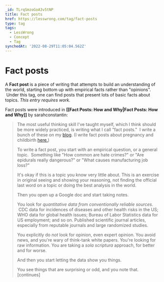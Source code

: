 ```yaml
---
_id: TLrqSmzoGoA3v5tNP
title: Fact posts
href: https://lesswrong.com/tag/fact-posts
type: tag
tags:
  - LessWrong
  - Concept
  - Tag
synchedAt: '2022-08-29T11:05:04.562Z'
---
```

# Fact posts

A **Fact post** is a piece of writing that attempts to build an understanding of the world, starting bottom up with empirical facts rather than "opinions".  Under this tag, one can find posts that present lots of basic facts about topics. *This entry requires work.*

Fact posts were introduced in **[[Fact Posts: How and Why|Fact Posts: How and Why]]** by sarahconstantin:

> The most useful thinking skill I've taught myself, which I think should be more widely practiced, is writing what I call "fact posts."  I write a bunch of these on my [blog](https://srconstantin.wordpress.com/). (I write fact posts about pregnancy and childbirth [here.](https://parentingwithevidence.wordpress.com/))
> 
> To write a fact post, you start with an empirical question, or a general topic.  Something like "How common are hate crimes?" or "Are epidurals really dangerous?" or "What causes manufacturing job loss?"  
> 
> It's okay if this is a topic you know very little about. This is an exercise in original seeing and showing your reasoning, not finding the official last word on a topic or doing the best analysis in the world.
> 
> Then you open up a Google doc and start taking notes.
> 
> You look for *quantitative data from conventionally reliable sources*.  CDC data for incidences of diseases and other health risks in the US; WHO data for global health issues; Bureau of Labor Statistics data for US employment; and so on. Published scientific journal articles, especially from reputable journals and large randomized studies.
> 
> You explicitly do *not* look for opinion, even expert opinion. You avoid news, and you're wary of think-tank white papers. You're looking for raw information. You are taking a *sola scriptura* approach, for better and for worse.
> 
> And then you start letting the data show you things. 
> 
> You see things that are surprising or odd, and you note that. \[continues\]